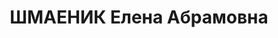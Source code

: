 ---
title: ШМАЕНИК Елена Абрамовна
description: '1904 р., кол. Затишинська Донецької обл., єврейка, освіта середня спеціальна,
  виключена з ВКП(б). Проживала в с. Миньківці, зав. парткабінету райкому КП(б)У.

  Заарештована 06.11.37. Звинувачення: член антирадянської організації. Військколегією
  Верховного Суду СРСР 27.12.37 засуджена на 10 років позбавлення волі у ВТТ.

  Реабілітована військколегією Верховного Суду СРСР 15.12.56.'
---